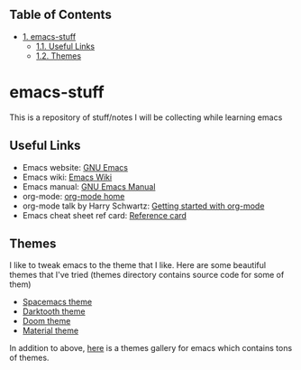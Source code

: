 <div id="table-of-contents">
<h2>Table of Contents</h2>
<div id="text-table-of-contents">
<ul>
<li><a href="#sec-1">1. emacs-stuff</a>
<ul>
<li><a href="#sec-1-1">1.1. Useful Links</a></li>
<li><a href="#sec-1-2">1.2. Themes</a></li>
</ul>
</li>
</ul>
</div>
</div>

# emacs-stuff<a id="sec-1" name="sec-1"></a>

This is a repository of stuff/notes I will be collecting while learning emacs

## Useful Links<a id="sec-1-1" name="sec-1-1"></a>

-   Emacs website: [GNU Emacs](https://www.gnu.org/software/emacs/)
-   Emacs wiki: [Emacs Wiki](https://www.emacswiki.org/emacs/)
-   Emacs manual: [GNU Emacs Manual](https://www.gnu.org/software/emacs/manual/html_node/emacs/index.html)
-   org-mode: [org-mode home](https://orgmode.org/)
-   org-mode talk by Harry Schwartz: [Getting started with org-mode](https://www.youtube.com/watch?v%3DSzA2YODtgK4&index%3D4&t%3D688s&list%3DWL)
-   Emacs cheat sheet ref card: [Reference card](https://www.gnu.org/software/emacs/refcards/pdf/refcard.pdf)

## Themes<a id="sec-1-2" name="sec-1-2"></a>

I like to tweak emacs to the theme that I like. Here are some beautiful themes that I've tried (themes directory contains source code for some of them)
-   [Spacemacs theme](https://github.com/nashamri/spacemacs-theme)
-   [Darktooth theme](https://github.com/emacsfodder/Emacs-theme-Darktooth)
-   [Doom theme](https://github.com/hlissner/emacs-doom-themes)
-   [Material theme](https://github.com/cpaulik/emacs-material-theme)

In addition to above, [here](https://emacsthemes.com/) is a themes gallery for emacs which contains tons of themes.